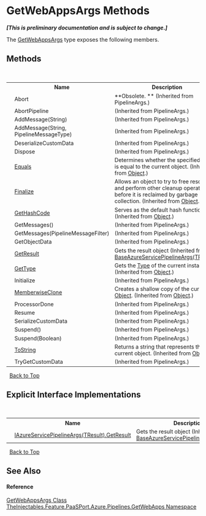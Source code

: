 # GetWebAppsArgs Methods
 _**\[This is preliminary documentation and is subject to change.\]**_

The <a href="a7ae9983-68d9-dded-614d-c9c75d4c65d5">GetWebAppsArgs</a> type exposes the following members.


## Methods
&nbsp;<table><tr><th></th><th>Name</th><th>Description</th></tr><tr><td>![Public method](media/pubmethod.gif "Public method")</td><td>Abort</td><td> **Obsolete. ** (Inherited from PipelineArgs.)</td></tr><tr><td>![Public method](media/pubmethod.gif "Public method")</td><td>AbortPipeline</td><td> (Inherited from PipelineArgs.)</td></tr><tr><td>![Public method](media/pubmethod.gif "Public method")</td><td>AddMessage(String)</td><td> (Inherited from PipelineArgs.)</td></tr><tr><td>![Public method](media/pubmethod.gif "Public method")</td><td>AddMessage(String, PipelineMessageType)</td><td> (Inherited from PipelineArgs.)</td></tr><tr><td>![Protected method](media/protmethod.gif "Protected method")</td><td>DeserializeCustomData</td><td> (Inherited from PipelineArgs.)</td></tr><tr><td>![Protected method](media/protmethod.gif "Protected method")</td><td>Dispose</td><td> (Inherited from PipelineArgs.)</td></tr><tr><td>![Public method](media/pubmethod.gif "Public method")</td><td><a href="http://msdn2.microsoft.com/en-us/library/bsc2ak47" target="_blank">Equals</a></td><td>
Determines whether the specified object is equal to the current object.
 (Inherited from <a href="http://msdn2.microsoft.com/en-us/library/e5kfa45b" target="_blank">Object</a>.)</td></tr><tr><td>![Protected method](media/protmethod.gif "Protected method")</td><td><a href="http://msdn2.microsoft.com/en-us/library/4k87zsw7" target="_blank">Finalize</a></td><td>
Allows an object to try to free resources and perform other cleanup operations before it is reclaimed by garbage collection.
 (Inherited from <a href="http://msdn2.microsoft.com/en-us/library/e5kfa45b" target="_blank">Object</a>.)</td></tr><tr><td>![Public method](media/pubmethod.gif "Public method")</td><td><a href="http://msdn2.microsoft.com/en-us/library/zdee4b3y" target="_blank">GetHashCode</a></td><td>
Serves as the default hash function.
 (Inherited from <a href="http://msdn2.microsoft.com/en-us/library/e5kfa45b" target="_blank">Object</a>.)</td></tr><tr><td>![Public method](media/pubmethod.gif "Public method")</td><td>GetMessages()</td><td> (Inherited from PipelineArgs.)</td></tr><tr><td>![Public method](media/pubmethod.gif "Public method")</td><td>GetMessages(PipelineMessageFilter)</td><td> (Inherited from PipelineArgs.)</td></tr><tr><td>![Public method](media/pubmethod.gif "Public method")</td><td>GetObjectData</td><td> (Inherited from PipelineArgs.)</td></tr><tr><td>![Public method](media/pubmethod.gif "Public method")</td><td><a href="38f3b20f-1069-549f-c219-8f9a840e8cf2">GetResult</a></td><td>
Gets the result object
 (Inherited from <a href="028f1479-558a-4c5b-6096-6f2a7868cb75">BaseAzureServicePipelineArgs(TResult)</a>.)</td></tr><tr><td>![Public method](media/pubmethod.gif "Public method")</td><td><a href="http://msdn2.microsoft.com/en-us/library/dfwy45w9" target="_blank">GetType</a></td><td>
Gets the <a href="http://msdn2.microsoft.com/en-us/library/42892f65" target="_blank">Type</a> of the current instance.
 (Inherited from <a href="http://msdn2.microsoft.com/en-us/library/e5kfa45b" target="_blank">Object</a>.)</td></tr><tr><td>![Protected method](media/protmethod.gif "Protected method")</td><td>Initialize</td><td> (Inherited from PipelineArgs.)</td></tr><tr><td>![Protected method](media/protmethod.gif "Protected method")</td><td><a href="http://msdn2.microsoft.com/en-us/library/57ctke0a" target="_blank">MemberwiseClone</a></td><td>
Creates a shallow copy of the current <a href="http://msdn2.microsoft.com/en-us/library/e5kfa45b" target="_blank">Object</a>.
 (Inherited from <a href="http://msdn2.microsoft.com/en-us/library/e5kfa45b" target="_blank">Object</a>.)</td></tr><tr><td>![Protected method](media/protmethod.gif "Protected method")</td><td>ProcessorDone</td><td> (Inherited from PipelineArgs.)</td></tr><tr><td>![Protected method](media/protmethod.gif "Protected method")</td><td>Resume</td><td> (Inherited from PipelineArgs.)</td></tr><tr><td>![Protected method](media/protmethod.gif "Protected method")</td><td>SerializeCustomData</td><td> (Inherited from PipelineArgs.)</td></tr><tr><td>![Public method](media/pubmethod.gif "Public method")</td><td>Suspend()</td><td> (Inherited from PipelineArgs.)</td></tr><tr><td>![Public method](media/pubmethod.gif "Public method")</td><td>Suspend(Boolean)</td><td> (Inherited from PipelineArgs.)</td></tr><tr><td>![Public method](media/pubmethod.gif "Public method")</td><td><a href="http://msdn2.microsoft.com/en-us/library/7bxwbwt2" target="_blank">ToString</a></td><td>
Returns a string that represents the current object.
 (Inherited from <a href="http://msdn2.microsoft.com/en-us/library/e5kfa45b" target="_blank">Object</a>.)</td></tr><tr><td>![Private method](media/privmethod.gif "Private method")</td><td>TryGetCustomData</td><td> (Inherited from PipelineArgs.)</td></tr></table>&nbsp;
<a href="#getwebappsargs-methods">Back to Top</a>

## Explicit Interface Implementations
&nbsp;<table><tr><th></th><th>Name</th><th>Description</th></tr><tr><td>![Explicit interface implementation](media/pubinterface.gif "Explicit interface implementation")![Private method](media/privmethod.gif "Private method")</td><td><a href="b7ff2422-2b71-3abe-fe1b-6ec56d50263e">IAzureServicePipelineArgs(TResult).GetResult</a></td><td>
Gets the result object
 (Inherited from <a href="028f1479-558a-4c5b-6096-6f2a7868cb75">BaseAzureServicePipelineArgs(TResult)</a>.)</td></tr></table>&nbsp;
<a href="#getwebappsargs-methods">Back to Top</a>

## See Also


#### Reference
<a href="a7ae9983-68d9-dded-614d-c9c75d4c65d5">GetWebAppsArgs Class</a><br /><a href="2e94f1aa-261f-e92b-09e7-dd283057945e">TheInjectables.Feature.PaaSPort.Azure.Pipelines.GetWebApps Namespace</a><br />